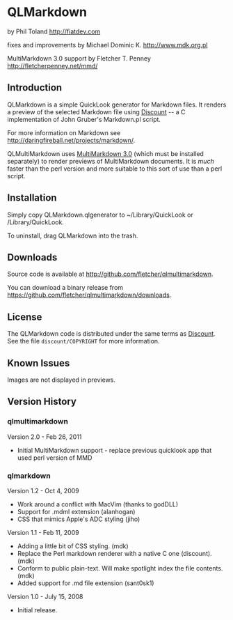 QLMarkdown
==========

by Phil Toland
<http://fiatdev.com>

fixes and improvements by Michael Dominic K.
<http://www.mdk.org.pl>

MultiMarkdown 3.0 support by Fletcher T. Penney
<http://fletcherpenney.net/mmd/>

Introduction
------------

QLMarkdown is a simple QuickLook generator for Markdown files. It renders a
preview of the selected Markdown file using [Discount][Discount] -- a C implementation of 
John Gruber's Markdown.pl script.

For more information on Markdown see 
<http://daringfireball.net/projects/markdown/>.

QLMultiMarkdown uses [MultiMarkdown 3.0] \(which must be installed separately)
to render previews of MultiMarkdown documents. It is *much* faster than the
perl version and more suitable to this sort of use than a perl script.

[MultiMarkdown 3.0]: https://github.com/fletcher/peg-multimarkdown/downloads


Installation
------------

Simply copy QLMarkdown.qlgenerator to ~/Library/QuickLook or /Library/QuickLook.

To uninstall, drag QLMarkdown into the trash.


Downloads
---------

Source code is available at <http://github.com/fletcher/qlmultimarkdown>.

You can download a binary release from <https://github.com/fletcher/qlmultimarkdown/downloads>.


License
-------

The QLMarkdown code is distributed under the same terms as [Discount][Discount]. See
the file `discount/COPYRIGHT` for more information.


Known Issues
------------

Images are not displayed in previews.


Version History
---------------

### qlmultimarkdown ###

Version 2.0 - Feb 26, 2011

* Initial MultiMarkdown support - replace previous quicklook app that used
  perl version of MMD


### qlmarkdown ###

Version 1.2 - Oct 4, 2009

* Work around a conflict with MacVim (thanks to godDLL)
* Support for .mdml extension (alanhogan)
* CSS that mimics Apple's ADC styling (jiho)

Version 1.1 - Feb 11, 2009

* Adding a little bit of CSS styling. (mdk)
* Replace the Perl markdown renderer with a native C one (discount). (mdk)
* Conform to public plain-text. Will make spotlight index the file
  contents. (mdk) 
* Added support for .md file extension (sant0sk1)

Version 1.0 - July 15, 2008

* Initial release.

[Discount]: http://www.pell.portland.or.us/~orc/Code/markdown/
